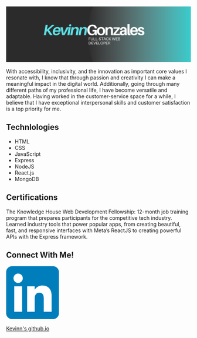 ![banner](images/kevinngonzales-banner.png)

With accessibility, inclusivity, and the innovation as important core values I resonate with, I know that through passion and creativity I can make a meaningful impact in the digital world. Additionally, going through many different paths of my professional life, I have become versatile and adaptable. Having worked in the customer-service space for a while, I believe that I have exceptional interpersonal skills and customer satisfaction is a top priority for me.

## Technlologies
* HTML
* CSS
* JavaScript
* Express
* NodeJS
* React.js
* MongoDB

## Certifications
The Knowledge House Web Development Fellowship:
12-month job training program that prepares participants for the competitive tech industry. Learned industry tools that power popular apps, from creating beautiful, fast, and responsive interfaces with Meta’s ReactJS to creating powerful APIs with the Express framework.

## Connect With Me!  
[![linkedin](images/linkedin-icon.svg)](https://www.linkedin.com/in/kevinngonzales)


[Kevinn's github.io](https://kevinngonzales.github.io/)
